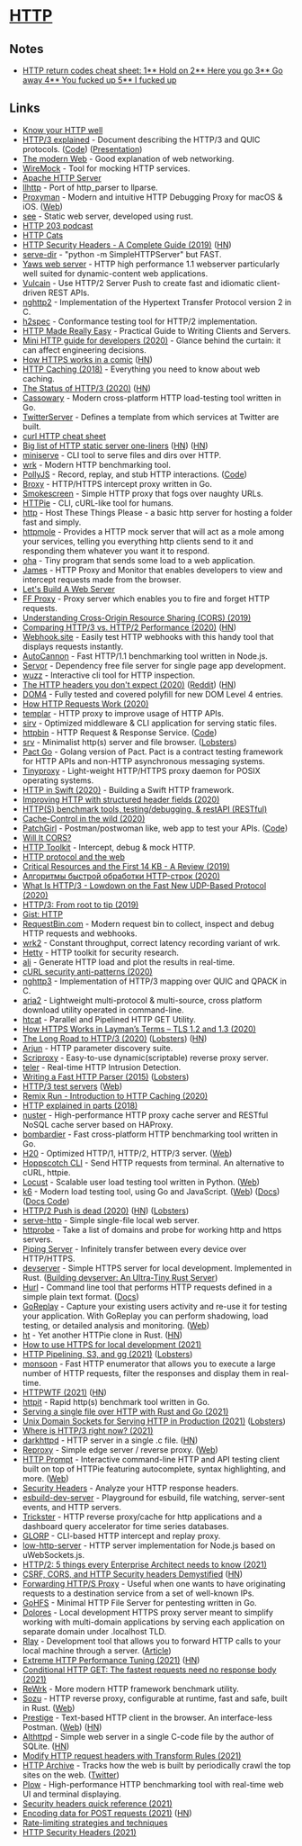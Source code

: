 # [HTTP](https://developer.mozilla.org/en-US/docs/Web/HTTP)

## Notes

- [HTTP return codes cheat sheet: 1** Hold on 2** Here you go 3** Go away 4** You fucked up 5\*\* I fucked up](https://twitter.com/anthilemoon/status/1105972205568094208)

## Links

- [Know your HTTP well](https://github.com/for-GET/know-your-http-well)
- [HTTP/3 explained](https://http3-explained.haxx.se/en) - Document describing the HTTP/3 and QUIC protocols. ([Code](https://github.com/bagder/http3-explained)) ([Presentation](https://daniel.haxx.se/http3-explained/))
- [The modern Web](http://ninenines.eu/docs/en/cowboy/1.0/guide/modern_web/) - Good explanation of web networking.
- [WireMock](https://github.com/tomakehurst/wiremock) - Tool for mocking HTTP services.
- [Apache HTTP Server](https://github.com/apache/httpd)
- [llhttp](https://github.com/nodejs/llhttp) - Port of http_parser to llparse.
- [Proxyman](https://github.com/ProxymanApp/Proxyman) - Modern and intuitive HTTP Debugging Proxy for macOS & iOS. ([Web](https://proxyman.io/))
- [see](https://github.com/wyhaya/see) - Static web server, developed using rust.
- [HTTP 203 podcast](https://developers.google.com/web/shows/http203/podcast/)
- [HTTP Cats](https://http.cat/)
- [HTTP Security Headers - A Complete Guide (2019)](https://nullsweep.com/http-security-headers-a-complete-guide/) ([HN](https://news.ycombinator.com/item?id=20468845))
- [serve-dir](https://github.com/maruel/serve-dir) - "python -m SimpleHTTPServer" but FAST.
- [Yaws web server](https://github.com/klacke/yaws) - HTTP high performance 1.1 webserver particularly well suited for dynamic-content web applications.
- [Vulcain](https://github.com/dunglas/vulcain) - Use HTTP/2 Server Push to create fast and idiomatic client-driven REST APIs.
- [nghttp2](https://github.com/nghttp2/nghttp2) - Implementation of the Hypertext Transfer Protocol version 2 in C.
- [h2spec](https://github.com/summerwind/h2spec) - Conformance testing tool for HTTP/2 implementation.
- [HTTP Made Really Easy](https://www.jmarshall.com/easy/http/) - Practical Guide to Writing Clients and Servers.
- [Mini HTTP guide for developers (2020)](https://charemza.name/blog/posts/abstractions/http/http-guide-for-developers/) - Glance behind the curtain: it can affect engineering decisions.
- [How HTTPS works in a comic](https://howhttps.works/) ([HN](https://news.ycombinator.com/item?id=24476469))
- [HTTP Caching (2018)](https://roadmap.sh/guides/http-caching) - Everything you need to know about web caching.
- [The Status of HTTP/3 (2020)](https://www.infoq.com/news/2020/01/http-3-status/) ([HN](https://news.ycombinator.com/item?id=22037242))
- [Cassowary](https://github.com/rogerwelin/cassowary) - Modern cross-platform HTTP load-testing tool written in Go.
- [TwitterServer](https://github.com/twitter/twitter-server) - Defines a template from which services at Twitter are built.
- [curl HTTP cheat sheet](https://curl.github.io/curl-cheat-sheet/http-sheet.html)
- [Big list of HTTP static server one-liners](https://gist.github.com/willurd/5720255) ([HN](https://news.ycombinator.com/item?id=22082585)) ([HN](https://news.ycombinator.com/item?id=27138978))
- [miniserve](https://github.com/svenstaro/miniserve) - CLI tool to serve files and dirs over HTTP.
- [wrk](https://github.com/wg/wrk) - Modern HTTP benchmarking tool.
- [PollyJS](https://netflix.github.io/pollyjs/#/) - Record, replay, and stub HTTP interactions. ([Code](https://github.com/Netflix/pollyjs))
- [Broxy](https://github.com/rhaidiz/broxy) - HTTP/HTTPS intercept proxy written in Go.
- [Smokescreen](https://github.com/stripe/smokescreen) - Simple HTTP proxy that fogs over naughty URLs.
- [HTTPie](https://github.com/jakubroztocil/httpie) - CLI, cURL-like tool for humans.
- [http](https://github.com/thecoshman/http) - Host These Things Please - a basic http server for hosting a folder fast and simply.
- [httpmole](https://github.com/jcchavezs/httpmole) - Provides a HTTP mock server that will act as a mole among your services, telling you everything http clients send to it and responding them whatever you want it to respond.
- [oha](https://github.com/hatoo/oha) - Tiny program that sends some load to a web application.
- [James](https://github.com/james-proxy/james) - HTTP Proxy and Monitor that enables developers to view and intercept requests made from the browser.
- [Let's Build A Web Server](https://github.com/rspivak/lsbaws)
- [FF Proxy](https://github.com/TimeToogo/ff-proxy) - Proxy server which enables you to fire and forget HTTP requests.
- [Understanding Cross-Origin Resource Sharing (CORS) (2019)](https://miguelmota.com/blog/understanding-cross-origin-resource-sharing-cors/)
- [Comparing HTTP/3 vs. HTTP/2 Performance (2020)](https://blog.cloudflare.com/http-3-vs-http-2/) ([HN](https://news.ycombinator.com/item?id=22864573))
- [Webhook.site](https://webhook.site/) - Easily test HTTP webhooks with this handy tool that displays requests instantly.
- [AutoCannon](https://github.com/mcollina/autocannon) - Fast HTTP/1.1 benchmarking tool written in Node.js.
- [Servor](https://github.com/lukejacksonn/servor) - Dependency free file server for single page app development.
- [wuzz](https://github.com/asciimoo/wuzz) - Interactive cli tool for HTTP inspection.
- [The HTTP headers you don't expect (2020)](https://frenxi.com/http-headers-you-dont-expect/) ([Reddit](https://www.reddit.com/r/programming/comments/gl183w/the_http_headers_you_dont_expect/)) ([HN](https://news.ycombinator.com/item?id=23187948))
- [DOM4](https://github.com/WebReflection/dom4) - Fully tested and covered polyfill for new DOM Level 4 entries.
- [How HTTP Requests Work (2020)](https://lobste.rs/s/qvdgfa/how_http_requests_work)
- [templar](https://github.com/vektra/templar) - HTTP proxy to improve usage of HTTP APIs.
- [sirv](https://github.com/lukeed/sirv) - Optimized middleware & CLI application for serving static files.
- [httpbin](https://httpbin.org/) - HTTP Request & Response Service. ([Code](https://github.com/postmanlabs/httpbin))
- [srv](https://github.com/joshuarli/srv) - Minimalist http(s) server and file browser. ([Lobsters](https://lobste.rs/s/p6euqh/srv_minimalist_alternative_python_m_http))
- [Pact Go](https://github.com/pact-foundation/pact-go) - Golang version of Pact. Pact is a contract testing framework for HTTP APIs and non-HTTP asynchronous messaging systems.
- [Tinyproxy](https://github.com/tinyproxy/tinyproxy) - Light-weight HTTP/HTTPS proxy daemon for POSIX operating systems.
- [HTTP in Swift (2020)](https://davedelong.com/blog/2020/06/27/http-in-swift-part-1/) - Building a Swift HTTP framework.
- [Improving HTTP with structured header fields (2020)](https://www.fastly.com/blog/improve-http-structured-headers)
- [HTTP(S) benchmark tools, testing/debugging, & restAPI (RESTful)](https://github.com/denji/awesome-http-benchmark)
- [Cache-Control in the wild (2020)](https://www.fastly.com/blog/cache-control-wild)
- [PatchGirl](https://patchgirl.io/) - Postman/postwoman like, web app to test your APIs. ([Code](https://github.com/patchgirl/patchgirl))
- [Will It CORS?](https://httptoolkit.tech/will-it-cors/)
- [HTTP Toolkit](https://httptoolkit.tech/) - Intercept, debug & mock HTTP.
- [HTTP protocol and the web](https://codexpanse.com/courses/http)
- [Critical Resources and the First 14 KB - A Review (2019)](https://www.tunetheweb.com/blog/critical-resources-and-the-first-14kb/)
- [Алгоритмы быстрой обработки HTTP-строк (2020)](https://habr.com/ru/company/oleg-bunin/blog/493242/)
- [What Is HTTP/3 - Lowdown on the Fast New UDP-Based Protocol (2020)](https://kinsta.com/blog/http3/)
- [HTTP/3: From root to tip (2019)](https://blog.cloudflare.com/http-3-from-root-to-tip/)
- [Gist: HTTP](https://blog.theidrees.me/gist-http-ckfsc0deb01hwv6s1fol4fv26)
- [RequestBin.com](https://requestbin.com/) - Modern request bin to collect, inspect and debug HTTP requests and webhooks.
- [wrk2](https://github.com/giltene/wrk2) - Constant throughput, correct latency recording variant of wrk.
- [Hetty](https://github.com/dstotijn/hetty) - HTTP toolkit for security research.
- [ali](https://github.com/nakabonne/ali) - Generate HTTP load and plot the results in real-time.
- [cURL security anti-patterns (2020)](https://blog.pan-net.cloud/posts/curl-security-anti-patterns/)
- [nghttp3](https://github.com/ngtcp2/nghttp3) - Implementation of HTTP/3 mapping over QUIC and QPACK in C.
- [aria2](https://github.com/aria2/aria2) - Lightweight multi-protocol & multi-source, cross platform download utility operated in command-line.
- [htcat](https://github.com/htcat/htcat) - Parallel and Pipelined HTTP GET Utility.
- [How HTTPS Works in Layman’s Terms – TLS 1.2 and 1.3 (2020)](https://vinta.ws/code/how-https-works-in-laymans-terms-tls-1-2-and-1-3.html)
- [The Long Road to HTTP/3 (2020)](https://scorpil.com/post/the-long-road-to-http3/) ([Lobsters](https://lobste.rs/s/knfugz/long_road_http_3)) ([HN](https://news.ycombinator.com/item?id=24834767))
- [Arjun](https://github.com/s0md3v/Arjun) - HTTP parameter discovery suite.
- [Scriproxy](https://github.com/kkty/scriproxy) - Easy-to-use dynamic(scriptable) reverse proxy server.
- [teler](https://github.com/kitabisa/teler) - Real-time HTTP Intrusion Detection.
- [Writing a Fast HTTP Parser (2015)](https://httpwork.shop/workshop2015/presentations/oku-picohttpparser.pdf) ([Lobsters](https://lobste.rs/s/rh6bau/writing_fast_http_parser))
- [HTTP/3 test servers](https://github.com/bagder/HTTP3-test) ([Web](https://bagder.github.io/HTTP3-test/))
- [Remix Run - Introduction to HTTP Caching (2020)](https://www.youtube.com/watch?v=3XkU_DXcgl0)
- [HTTP explained in parts (2018)](http://dyszkiewicz.me/programming/http/server/kotlin/2018/07/31/http-part1.html)
- [nuster](https://github.com/jiangwenyuan/nuster) - High-performance HTTP proxy cache server and RESTful NoSQL cache server based on HAProxy.
- [bombardier](https://github.com/codesenberg/bombardier) - Fast cross-platform HTTP benchmarking tool written in Go.
- [H20](https://github.com/h2o/h2o) - Optimized HTTP/1, HTTP/2, HTTP/3 server. ([Web](https://h2o.examp1e.net/))
- [Hoppscotch CLI](https://github.com/hoppscotch/hopp-cli) - Send HTTP requests from terminal. An alternative to cURL, httpie.
- [Locust](https://github.com/locustio/locust) - Scalable user load testing tool written in Python. ([Web](https://locust.io/))
- [k6](https://github.com/loadimpact/k6) - Modern load testing tool, using Go and JavaScript. ([Web](https://k6.io/)) ([Docs](https://k6.io/docs/)) ([Docs Code](https://github.com/loadimpact/k6-docs))
- [HTTP/2 Push is dead (2020)](https://evertpot.com/http-2-push-is-dead/) ([HN](https://news.ycombinator.com/item?id=25283971)) ([Lobsters](https://lobste.rs/s/zmnxza/http_2_push_is_dead))
- [serve-http](https://github.com/rsms/serve-http) - Simple single-file local web server.
- [httprobe](https://github.com/tomnomnom/httprobe) - Take a list of domains and probe for working http and https servers.
- [Piping Server](https://github.com/nwtgck/piping-server) - Infinitely transfer between every device over HTTP/HTTPS.
- [devserver](https://github.com/kettle11/devserver) - Simple HTTPS server for local development. Implemented in Rust. ([Building devserver: An Ultra-Tiny Rust Server](https://ianjk.com/devserver/))
- [Hurl](https://github.com/Orange-OpenSource/hurl) - Command line tool that performs HTTP requests defined in a simple plain text format. ([Docs](https://hurl.dev/))
- [GoReplay](https://github.com/buger/goreplay) - Capture your existing users activity and re-use it for testing your application. With GoReplay you can perform shadowing, load testing, or detailed analysis and monitoring. ([Web](https://goreplay.org/))
- [ht](https://github.com/ducaale/ht) - Yet another HTTPie clone in Rust. ([HN](https://news.ycombinator.com/item?id=26042463))
- [How to use HTTPS for local development (2021)](https://web.dev/how-to-use-local-https/)
- [HTTP Pipelining, S3, and gg (2021)](https://buttondown.email/nelhage/archive/http-pipelining-s3-and-gg/) ([Lobsters](https://lobste.rs/s/i02dsl/http_pipelining_s3_gg))
- [monsoon](https://github.com/RedTeamPentesting/monsoon) - Fast HTTP enumerator that allows you to execute a large number of HTTP requests, filter the responses and display them in real-time.
- [HTTPWTF (2021)](https://httptoolkit.tech/blog/http-wtf/) ([HN](https://news.ycombinator.com/item?id=26343577))
- [httpit](https://github.com/gonetx/httpit) - Rapid http(s) benchmark tool written in Go.
- [Serving a single file over HTTP with Rust and Go (2021)](https://vadosware.io/post/serving-a-single-file-over-http-with-rust-and-go/)
- [Unix Domain Sockets for Serving HTTP in Production (2021)](https://christine.website/blog/unix-domain-sockets-2021-04-01) ([Lobsters](https://lobste.rs/s/fqqsct/unix_domain_sockets_for_serving_http))
- [Where is HTTP/3 right now? (2021)](https://daniel.haxx.se/blog/2021/04/02/where-is-http-3-right-now/)
- [darkhttpd](https://unix4lyfe.org/darkhttpd/) - HTTP server in a single .c file. ([HN](https://news.ycombinator.com/item?id=26671851))
- [Reproxy](https://github.com/umputun/reproxy) - Simple edge server / reverse proxy. ([Web](https://reproxy.io/))
- [HTTP Prompt](https://github.com/httpie/http-prompt) - Interactive command-line HTTP and API testing client built on top of HTTPie featuring autocomplete, syntax highlighting, and more. ([Web](https://http-prompt.com/))
- [Security Headers](https://securityheaders.com/) - Analyze your HTTP response headers.
- [esbuild-dev-server](https://github.com/zaydek/esbuild-dev-server) - Playground for esbuild, file watching, server-sent events, and HTTP servers.
- [Trickster](https://github.com/tricksterproxy/trickster) - HTTP reverse proxy/cache for http applications and a dashboard query accelerator for time series databases.
- [GLORP](https://github.com/denandz/glorp) - CLI-based HTTP intercept and replay proxy.
- [low-http-server](https://github.com/jkyberneees/low-http-server) - HTTP server implementation for Node.js based on uWebSockets.js.
- [HTTP/2: 5 things every Enterprise Architect needs to know (2021)](https://www.redhat.com/architect/http2)
- [CSRF, CORS, and HTTP Security headers Demystified](https://blog.vnaik.com/posts/web-attacks.html) ([HN](https://news.ycombinator.com/item?id=26984701))
- [Forwarding HTTP/S Proxy](https://github.com/betalo-sweden/forwardingproxy) - Useful when one wants to have originating requests to a destination service from a set of well-known IPs.
- [GoHFS](https://github.com/finzzz/gohfs) - Minimal HTTP File Server for pentesting written in Go.
- [Dolores](https://github.com/hauleth/dolores) - Local development HTTPS proxy server meant to simplify working with multi-domain applications by serving each application on separate domain under .localhost TLD.
- [Rlay](https://github.com/cfe84/rlay) - Development tool that allows you to forward HTTP calls to your local machine through a server. ([Article](https://www.feval.ca/posts/rlay/))
- [Extreme HTTP Performance Tuning (2021)](https://talawah.io/blog/extreme-http-performance-tuning-one-point-two-million/) ([HN](https://news.ycombinator.com/item?id=27226382))
- [Conditional HTTP GET: The fastest requests need no response body (2021)](https://ieftimov.com/post/conditional-http-get-fastest-requests-need-no-response-body/)
- [ReWrk](https://github.com/ChillFish8/ReWrk) - More modern HTTP framework benchmark utility.
- [Sozu](https://github.com/sozu-proxy/sozu) - HTTP reverse proxy, configurable at runtime, fast and safe, built in Rust. ([Web](https://www.sozu.io/))
- [Prestige](https://github.com/sharat87/prestige) - Text-based HTTP client in the browser. An interface-less Postman. ([Web](https://prestigemad.com/)) ([HN](https://news.ycombinator.com/item?id=27412445))
- [Althttpd](https://sqlite.org/althttpd/doc/trunk/althttpd.md) - Simple web server in a single C-code file by the author of SQLite. ([HN](https://news.ycombinator.com/item?id=27431910))
- [Modify HTTP request headers with Transform Rules (2021)](https://blog.cloudflare.com/transform-http-request-headers/)
- [HTTP Archive](https://httparchive.org/) - Tracks how the web is built by periodically crawl the top sites on the web. ([Twitter](https://twitter.com/HTTPArchive))
- [Plow](https://github.com/six-ddc/plow) - High-performance HTTP benchmarking tool with real-time web UI and terminal displaying.
- [Security headers quick reference (2021)](https://web.dev/security-headers/)
- [Encoding data for POST requests (2021)](https://jakearchibald.com/2021/encoding-data-for-post-requests/) ([HN](https://news.ycombinator.com/item?id=27697884))
- [Rate-limiting strategies and techniques](https://cloud.google.com/architecture/rate-limiting-strategies-techniques)
- [HTTP Security Headers (2021)](https://kerkour.com/blog/http-security-headers/)

